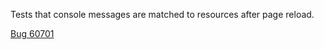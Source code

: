 Tests that console messages are matched to resources after page reload.

[Bug 60701](https://bugs.webkit.org/show_bug.cgi?id=60701)
